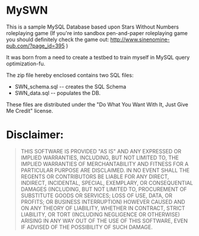 # MySWN

This is a sample MySQL Database based upon Stars Without Numbers roleplaying game (If you're into sandbox pen-and-paper roleplaying game you should definitely check the game out: http://www.sinenomine-pub.com/?page_id=395 ) 

It was born from a need to create a testbed to train myself in MySQL query optimization-fu. 

The zip file hereby enclosed contains two SQL files:

* SWN_schema.sql -- creates the SQL Schema
* SWN_data.sql -- populates the DB.

These files are distributed under the "Do What You Want With It, Just Give Me Credit" license.

# Disclaimer:
    
> THIS SOFTWARE IS PROVIDED "AS IS" AND ANY EXPRESSED OR IMPLIED WARRANTIES, INCLUDING, BUT NOT LIMITED TO, THE IMPLIED WARRANTIES OF MERCHANTABILITY AND FITNESS FOR A PARTICULAR PURPOSE ARE DISCLAIMED. IN NO EVENT SHALL THE REGENTS OR CONTRIBUTORS BE LIABLE FOR ANY DIRECT, INDIRECT, INCIDENTAL, SPECIAL, EXEMPLARY, OR CONSEQUENTIAL DAMAGES (INCLUDING, BUT NOT LIMITED TO, PROCUREMENT OF SUBSTITUTE GOODS OR SERVICES; LOSS OF USE, DATA, OR PROFITS; OR BUSINESS INTERRUPTION)
HOWEVER CAUSED AND ON ANY THEORY OF LIABILITY, WHETHER IN CONTRACT, STRICT LIABILITY, OR TORT (INCLUDING NEGLIGENCE OR OTHERWISE) ARISING IN ANY WAY OUT OF THE USE OF THIS SOFTWARE, EVEN IF ADVISED OF THE POSSIBILITY OF SUCH DAMAGE.

